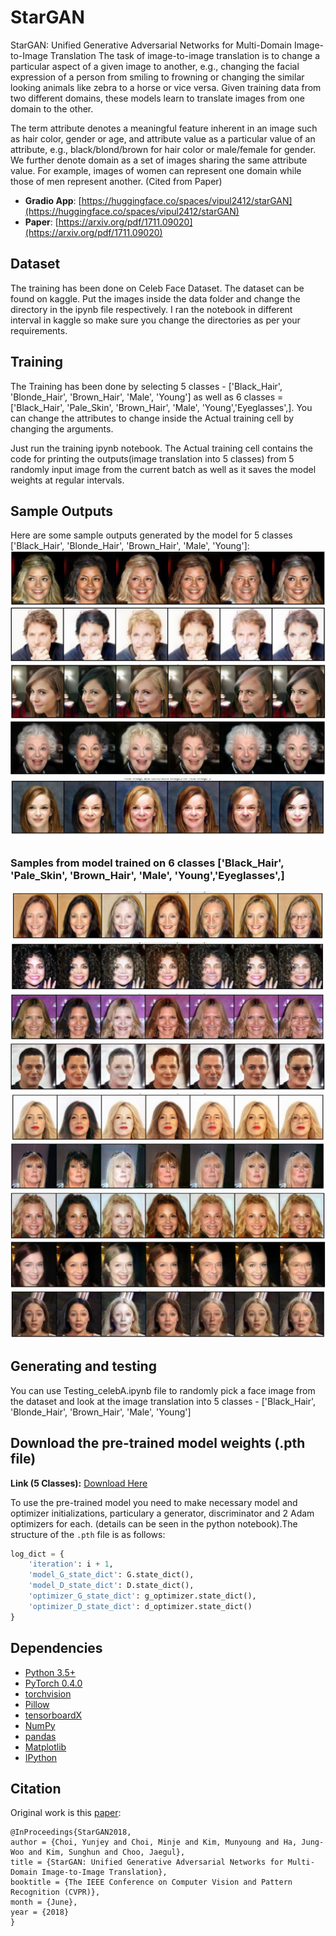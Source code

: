 # StarGAN
StarGAN: Unified Generative Adversarial Networks for Multi-Domain Image-to-Image Translation
The task of image-to-image translation is to change a particular aspect of a given image to another, e.g., changing the facial expression of a person from smiling to frowning or changing the similar looking animals like zebra to a horse or vice versa. Given training data from two different domains, these models learn to translate images from one domain to the other.

The term attribute denotes a meaningful feature inherent in an image such as hair color, gender or age, and attribute value as a particular value of an attribute, e.g., black/blond/brown for hair color or male/female for gender. We further denote domain as a set of images sharing the same attribute value. For example, images of women can represent one domain while those of men represent another.
(Cited from Paper)

- **Gradio App**: [https://huggingface.co/spaces/vipul2412/starGAN](https://huggingface.co/spaces/vipul2412/starGAN)
- **Paper**: [https://arxiv.org/pdf/1711.09020](https://arxiv.org/pdf/1711.09020)

## Dataset
The training has been done on Celeb Face Dataset. The dataset can be found on kaggle. Put the images inside the data folder and change the directory in the ipynb file respectively. I ran the notebook in different interval in kaggle so make sure you change the directories as per your requirements.

## Training
The Training has been done by selecting 5 classes - \['Black_Hair', 'Blonde_Hair', 'Brown_Hair', 'Male', 'Young'\] as well as 6 classes = \['Black_Hair', 'Pale_Skin', 'Brown_Hair', 'Male', 'Young','Eyeglasses',\]. You can change the attributes to change inside the Actual training cell by changing the arguments.

Just run the training ipynb notebook. The Actual training cell contains the code for printing the outputs(image translation into 5 classes) from 5 randomly input image from the current batch as well as it saves the model weights at regular intervals.

## Sample Outputs
Here are some sample outputs generated by the model for 5 classes \['Black_Hair', 'Blonde_Hair', 'Brown_Hair', 'Male', 'Young'\]:
![Sample 5_1](samples/sample_5_1.JPG)
![Sample 5_2](samples/sample_5_2.JPG)
![Sample 5_3](samples/sample_5_3.JPG)
![Sample 5_4](samples/sample_5_4.PNG)
![Sample 5_7](samples/sample_5_7.PNG)

### Samples from model trained on 6 classes \['Black_Hair', 'Pale_Skin', 'Brown_Hair', 'Male', 'Young','Eyeglasses',\]

![Sample 6_1](samples/sample_6_1.JPG)
![Sample 6_2](samples/sample_6_2.JPG)
![Sample 6_3](samples/sample_6_3.JPG)
![Sample 6_4](samples/sample_6_4.JPG)
![Sample 6_5](samples/sample_6_5.JPG)
![Sample 6_6](samples/sample_6_6.JPG)
![Sample 6_7](samples/sample_6_7.JPG)
![Sample 6_8](samples/sample_6_8.JPG)
![Sample 6_9](samples/sample_6_9.JPG)

## Generating and testing
You can use Testing_celebA.ipynb file to randomly pick a face image from the dataset and look at the image translation into 5 classes - \['Black_Hair', 'Blonde_Hair', 'Brown_Hair', 'Male', 'Young'\]

## Download the pre-trained model weights (.pth file)
**Link (5 Classes):** [Download Here](https://drive.google.com/file/d/1e9zTyKw6xTrfmam1wtfjIXLd-HYhBeHj/view?usp=drive_link)

To use the pre-trained model you need to make necessary model and optimizer initializations, particulary a generator, discriminator and 2 Adam optimizers for each. (details can be seen in the python notebook).The structure of the `.pth` file is as follows:

```python
log_dict = {
    'iteration': i + 1,
    'model_G_state_dict': G.state_dict(),
    'model_D_state_dict': D.state_dict(),
    'optimizer_G_state_dict': g_optimizer.state_dict(),
    'optimizer_D_state_dict': d_optimizer.state_dict()
}
```

## Dependencies
* [Python 3.5+](https://www.continuum.io/downloads)
* [PyTorch 0.4.0](http://pytorch.org/)
* [torchvision](https://pypi.org/project/torchvision/) 
* [Pillow](https://pillow.readthedocs.io/en/stable/) 
* [tensorboardX](https://pypi.org/project/tensorboardX/) 
* [NumPy](https://numpy.org/) 
* [pandas](https://pandas.pydata.org/)
* [Matplotlib](https://matplotlib.org/) 
* [IPython](https://ipython.readthedocs.io/en/stable/)

## Citation
Original work is this [paper](https://arxiv.org/abs/1711.09020):
```
@InProceedings{StarGAN2018,
author = {Choi, Yunjey and Choi, Minje and Kim, Munyoung and Ha, Jung-Woo and Kim, Sunghun and Choo, Jaegul},
title = {StarGAN: Unified Generative Adversarial Networks for Multi-Domain Image-to-Image Translation},
booktitle = {The IEEE Conference on Computer Vision and Pattern Recognition (CVPR)},
month = {June},
year = {2018}
}
```


